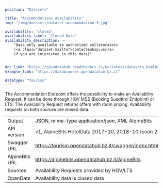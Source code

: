 ```yaml
---
position: "Datasets"

title: "Accommodations Availability"
img: "/img/datasets/dataset-accommodation-3.jpg"

availability: "closed"
availability_label: "Closed Data"
availability_description: >-
    "Data only available to authorized collaborators
    (<a class="dataset-mailto">contact&nbsp;us</a>
    if you are interested in this data)"


doc_link: "https://opendatahub.readthedocs.io/en/latest/datasets.html#accommodation-dataset"
example_link: "https://databrowser.opendatahub.bz.it"

datatype: "Tourism"
---
```


The Accommodation Endpoint offers the possibility to make an Availability Request.
It can be done through HGV MSS (Booking Suedtirol Endpoint) or LTS. The Availability Request returns offers with room pricing. Availability requests on both sources are closed data.

|                |                                                                                                    |
| :------------- | -------------------------------------------------------------------------------------------------- |
| Output         | JSON, mime-type application/json, XML AlpineBits                                                   |
| API version    | v1, AlpineBits HotelData 2017-10, 2018-10 (soon 2020-10)                                           |
| Swagger URL    | https://tourism.opendatahub.bz.it/swagger/index.html#/Accommodation/post_v1_AccommodationAvailable |
| AlpineBits URL | https://alpinebits.opendatahub.bz.it/AlpineBits                                                    |
| Sources        | Availability Requests provided by HGV/LTS                                   |
| OpenData       | Availability data is closed data  |
